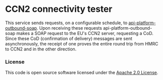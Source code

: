 
# CCN2 connectivity tester

This service sends requests, on a configurable schedule, to [api-platform-outbound-soap](https://github.com/hmrc/api-platform-outbound-soap).
Upon receiving these requests api-platform-outbound-soap makes a SOAP request to the EU's CCN2 server, requesting a CoD.
Since these CoD (confirmation of delivery) messages are sent asynchronously, the receipt of one proves the entire round
trip from HMRC to CCN2 and in the other direction. 

### License

This code is open source software licensed under the [Apache 2.0 License]("http://www.apache.org/licenses/LICENSE-2.0.html").